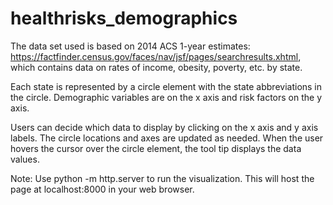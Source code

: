 # healthrisks_demographics

The data set used is based on 2014 ACS 1-year estimates: 
<a href="https://factfinder.census.gov/faces/nav/jsf/pages/searchresults.xhtml">
https://factfinder.census.gov/faces/nav/jsf/pages/searchresults.xhtml</a>, 
which contains data on rates of income, obesity, poverty, etc. by state.

Each state is represented by a circle element with the state abbreviations in the circle.
Demographic variables are on the x axis and risk factors on the y axis.

Users can decide which data to display by clicking on the x axis and y axis labels.
The circle locations and axes are updated as needed.
When the user hovers the cursor over the circle element, the tool tip displays the data values.

Note: Use python -m http.server to run the visualization. This will host the page at localhost:8000 in your web browser.




